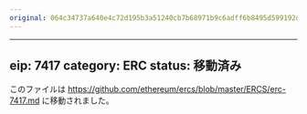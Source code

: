 ```yaml
---
original: 064c34737a640e4c72d195b3a51240cb7b68971b9c6adff6b8495d599192d9b4
---
```


---
eip: 7417
category: ERC
status: 移動済み
---

このファイルは https://github.com/ethereum/ercs/blob/master/ERCS/erc-7417.md に移動されました。